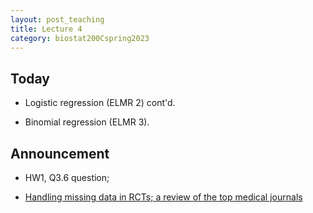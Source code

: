 ```yaml
---
layout: post_teaching
title: Lecture 4
category: biostat200Cspring2023
---
```


## Today

* Logistic regression (ELMR 2) cont'd.

* Binomial regression (ELMR 3).

## Announcement

* HW1, Q3.6 question; 

* [Handling missing data in RCTs; a review of the top medical journals](https://bmcmedresmethodol.biomedcentral.com/articles/10.1186/1471-2288-14-118)